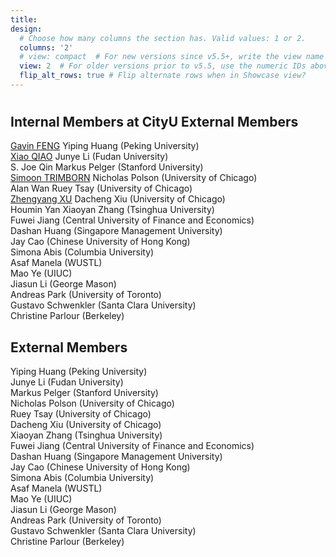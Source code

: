 ```yaml
---
title:
design:
  # Choose how many columns the section has. Valid values: 1 or 2.
  columns: '2'
  # view: compact  # For new versions since v5.5+, write the view name
  view: 2  # For older versions prior to v5.5, use the numeric IDs above
  flip_alt_rows: true # Flip alternate rows when in Showcase view?
---
```


# 
## Internal Members at CityU                                               External Members<br>

[Gavin FENG](https://www.gavinfeng702.com/)                           Yiping Huang (Peking University) </font><br>
[Xiao QIAO](https://sites.google.com/site/xiaoqiao10/)               Junye Li (Fudan University)<br>
S. Joe Qin                                                      Markus Pelger (Stanford University)<br>
[Simoon TRIMBORN](https://www.simontrimborn.de/)                  Nicholas Polson (University of Chicago)<br>
Alan Wan                                                           Ruey Tsay (University of Chicago)<br>
[Zhengyang XU](https://sites.google.com/view/zhengyxu)             Dacheng Xiu (University of Chicago)<br>
Houmin Yan                                                          Xiaoyan Zhang (Tsinghua University)<br>
                                                                        Fuwei Jiang (Central University of Finance and Economics)<br>
                                                                        Dashan Huang (Singapore Management University)<br>
                                                                        Jay Cao (Chinese University of Hong Kong)<br>
                                                                        Simona Abis (Columbia University)<br>
                                                                        Asaf Manela (WUSTL)<br>
                                                                        Mao Ye (UIUC)<br>
                                                                        Jiasun Li (George Mason)<br>
                                                                        Andreas Park (University of Toronto)<br>
                                                                        Gustavo Schwenkler (Santa Clara University)<br>
                                                                        Christine Parlour (Berkeley)<br>



## External Members<br>
Yiping Huang (Peking University) </font><br>
Junye Li (Fudan University)<br>
Markus Pelger (Stanford University)<br>
Nicholas Polson (University of Chicago)<br>
Ruey Tsay (University of Chicago)<br>
Dacheng Xiu (University of Chicago)<br>
Xiaoyan Zhang (Tsinghua University)<br>
Fuwei Jiang (Central University of Finance and Economics)<br>
Dashan Huang (Singapore Management University)<br>
Jay Cao (Chinese University of Hong Kong)<br>
Simona Abis (Columbia University)<br>
Asaf Manela (WUSTL)<br>
Mao Ye (UIUC)<br>
Jiasun Li (George Mason)<br>
Andreas Park (University of Toronto)<br>
Gustavo Schwenkler (Santa Clara University)<br>
Christine Parlour (Berkeley)<br>
